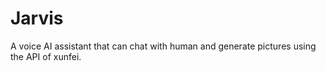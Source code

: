 # Jarvis
A voice AI assistant that can chat with human and generate pictures using the API of xunfei.

